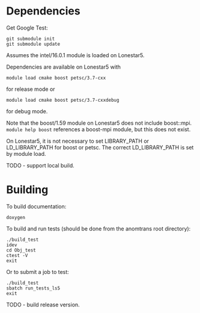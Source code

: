 # Dependencies

Get Google Test:

    git submodule init
    git submodule update

Assumes the intel/16.0.1 module is loaded on Lonestar5.

Dependencies are available on Lonestar5 with

    module load cmake boost petsc/3.7-cxx

for release mode or

    module load cmake boost petsc/3.7-cxxdebug

for debug mode.

Note that the boost/1.59 module on Lonestar5 does not include boost::mpi.
`module help boost` references a boost-mpi module, but this does not exist.

On Lonestar5, it is not necessary to set LIBRARY_PATH or LD_LIBRARY_PATH for boost or petsc.
The correct LD_LIBRARY_PATH is set by module load.

TODO - support local build.

# Building

To build documentation:

    doxygen

To build and run tests (should be done from the anomtrans root directory):

    ./build_test
    idev
    cd Obj_test
    ctest -V
    exit

Or to submit a job to test:

    ./build_test
    sbatch run_tests_ls5
    exit

TODO - build release version.
